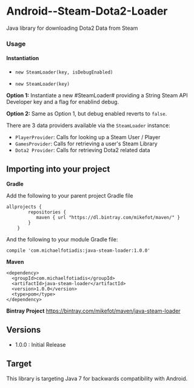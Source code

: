# Android--Steam-Dota2-Loader
Java library for downloading Dota2 Data from Steam

### Usage

#### Instantiation
- `new SteamLoader(key, isDebugEnabled)`

- `new SteamLoader(key)`

**Option 1:** Instantiate a new #SteamLoader# providing a String Steam API Developer key and a flag for enablind debug.

**Option 2:** Same as Option 1, but debug enabled reverts to `false`.

There are 3 data providers available via the `SteamLoader` instance:
- `PlayerProvider`: Calls for looking up a Steam User / Player
- `GamesProvider`: Calls for retrieving a user's Steam Library
- `Dota2 Provider`: Calls for retrieving Dota2 related data

## Importing into your project

**Gradle**

Add the following to your parent project Gradle file

```
allprojects {
        repositories {
           maven { url "https://dl.bintray.com/mikefot/maven/" }
        }
    }
```

And the following to your module Gradle file:

`compile 'com.michaelfotiadis:java-steam-loader:1.0.0'`

**Maven**

```
<dependency>
  <groupId>com.michaelfotiadis</groupId>
  <artifactId>java-steam-loader</artifactId>
  <version>1.0.0</version>
  <type>pom</type>
</dependency>
```

**Bintray Project**
https://bintray.com/mikefot/maven/java-steam-loader

## Versions
- 1.0.0 : Initial Release

## Target
This library is targeting Java 7 for backwards compatibility with Android.
